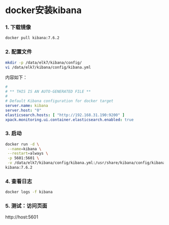 # docker安装kibana

### 1. 下载镜像

```Bash
docker pull kibana:7.6.2
```

### 2. 配置文件

```Bash
mkdir -p /data/elk7/kibana/config/
vi /data/elk7/kibana/config/kibana.yml
```

内容如下：

```YAML
#
# ** THIS IS AN AUTO-GENERATED FILE **
#
# Default Kibana configuration for docker target
server.name: kibana
server.host: "0"
elasticsearch.hosts: [ "http://192.168.31.190:9200" ]
xpack.monitoring.ui.container.elasticsearch.enabled: true
```

### 3. 启动

```Bash
docker run -d \
 --name=kibana \
 --restart=always \
 -p 5601:5601 \
 -v /data/elk7/kibana/config/kibana.yml:/usr/share/kibana/config/kibana.yml \
kibana:7.6.2
```

### 4. 查看日志

```Bash
docker logs -f kibana
```

### 5. 测试：访问页面

http://host:5601